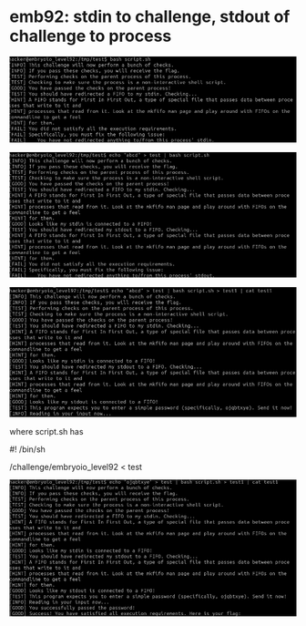 # emb92: stdin to challenge, stdout of challenge to process

![I need to redirect fifo to stdin of challenge](<../.gitbook/assets/image (165).png>)

![now I need to redirect challenge's stdout ](<../.gitbook/assets/image (99).png>)

![I took the stdin as a 1st fifo and then redirect stdout as 2nd fifo and catching it with cat ](<../.gitbook/assets/image (80).png>)

where script.sh has

\#! /bin/sh

/challenge/embryoio\_level92 < test

![Now with the demanded password, I get the flag.](<../.gitbook/assets/image (66).png>)
